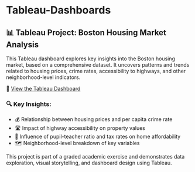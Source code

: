 # Tableau-Dashboards
## 📊 Tableau Project: Boston Housing Market Analysis

This Tableau dashboard explores key insights into the Boston housing market, based on a comprehensive dataset. It uncovers patterns and trends related to housing prices, crime rates, accessibility to highways, and other neighborhood-level indicators.

🔗 [View the Tableau Dashboard](https://public.tableau.com/app/profile/abhisek.debata/viz/HousingmarketGradedprojectAbhisekDebata/StoryofBostonhousingmarket)

### 🔍 Key Insights:
- 💰 Relationship between housing prices and per capita crime rate
- 🛣️ Impact of highway accessibility on property values
- 🏫 Influence of pupil-teacher ratio and tax rates on home affordability
- 🗺️ Neighborhood-level breakdown of key variables

This project is part of a graded academic exercise and demonstrates data exploration, visual storytelling, and dashboard design using Tableau.
